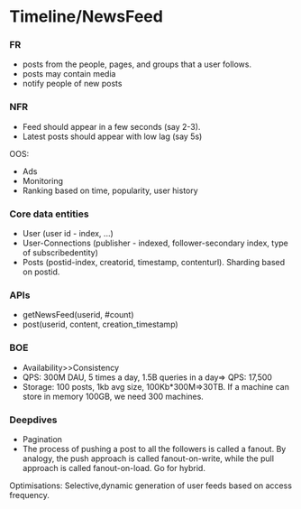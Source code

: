 # Timeline/NewsFeed

### FR
* posts from the people, pages, and groups that a user follows.
* posts may contain media
* notify people of new posts

### NFR
* Feed should appear in a few seconds (say 2-3).
* Latest posts should appear with low lag (say 5s)

OOS:
* Ads
* Monitoring
* Ranking based on time, popularity, user history

### Core data entities
* User (user id - index, ...)
* User-Connections (publisher - indexed, follower-secondary index, type of subscribedentity)
* Posts (postid-index, creatorid, timestamp, contenturl). Sharding based on postid.

### APIs
* getNewsFeed(userid, #count)
* post(userid, content, creation_timestamp)

### BOE
* Availability>>Consistency
* QPS: 300M DAU, 5 times a day, 1.5B queries in a day=> QPS: 17,500
* Storage: 100 posts, 1kb avg size, 100Kb*300M=>30TB. If a machine can store in memory 100GB, we need 300 machines.

### Deepdives
* Pagination
* The process of pushing a post to all the followers is called a fanout. By analogy, the push approach is
called fanout-on-write, while the pull approach is called fanout-on-load. Go for hybrid.

Optimisations: Selective,dynamic generation of user feeds based on access frequency.
